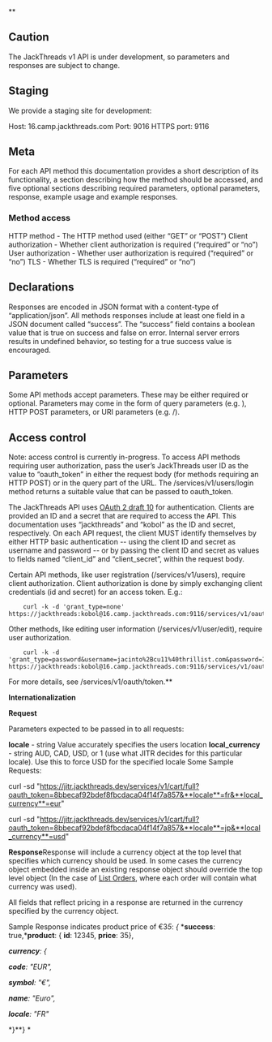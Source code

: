 **

## []()Caution
The JackThreads v1 API is under development, so parameters and responses are subject to change.

## []()Staging
We provide a staging site for development:

Host: 16.camp.jackthreads.com
Port: 9016
HTTPS port: 9116

## []()Meta
For each API method this documentation provides a short description of its functionality, a section describing how the method should be accessed, and five optional sections describing required parameters, optional parameters, response, example usage and example responses.

### []()Method access

HTTP method  - The HTTP method used (either “GET” or “POST”)
Client authorization - Whether client authorization is required (“required” or “no”)
User authorization - Whether user authorization is required (“required” or “no”)
TLS   - Whether TLS is required (“required” or “no”)
## []()Declarations
Responses are encoded in JSON format with a content-type of “application/json”. All methods responses include at least one field in a JSON document called “success”. The “success” field contains a boolean value that is true on success and false on error. Internal server errors results in undefined behavior, so testing for a true success value is encouraged. 
## []()Parameters
Some API methods accept parameters. These may be either required or optional. Parameters may come in the form of query parameters (e.g. ), HTTP POST parameters, or URI parameters (e.g. /).

## []()Access control
Note: access control is currently in-progress. To access API methods requiring user authorization, pass the user’s JackThreads user ID as the value to “oauth_token” in either the request body (for methods requiring an HTTP POST) or in the query part of the URL. The /services/v1/users/login method returns a suitable value that can be passed to oauth_token.

The JackThreads API uses [OAuth 2 draft 10](http://tools.ietf.org/html/draft-ietf-oauth-v2-10) for authentication. Clients are provided an ID and a secret that are required to access the API. This documentation uses “jackthreads” and “kobol” as the ID and secret, respectively. On each API request, the client MUST identify themselves by either HTTP basic authentication -- using the client ID and secret as username and password -- or by passing the client ID and secret as values to fields named “client_id” and “client_secret”, within the request body.

Certain API methods, like user registration (/services/v1/users), require client authorization. Client authorization is done by simply exchanging client credentials (id and secret) for an access token. E.g.:

        curl -k -d 'grant_type=none' https://jackthreads:kobol@16.camp.jackthreads.com:9116/services/v1/oauth/token

Other methods, like editing user information (/services/v1/user/edit), require user authorization. 

        curl -k -d 'grant_type=password&username=jacinto%2Bcu11%40thrillist.com&password=123456' https://jackthreads:kobol@16.camp.jackthreads.com:9116/services/v1/oauth/token

For more details, see /services/v1/oauth/token.**


**Internationalization**

**Request**

Parameters expected to be passed in to all requests:

**locale** - string Value accurately specifies the users location
**local_currency** - string AUD, CAD, USD, or 1 (use what JITR decides for this particular locale).  Use this to force USD for the specified locale
Some Sample Requests:

curl -sd "https://jitr.jackthreads.dev/services/v1/cart/full?oauth_token=8bbecaf92bdef8fbcdaca04f14f7a857&**locale**=fr&**local_currency**=eur"

curl -sd "https://jitr.jackthreads.dev/services/v1/cart/full?oauth_token=8bbecaf92bdef8fbcdaca04f14f7a857&**locale**=jp&**local_currency**=usd"



**Response**Response will include a currency object at the top level that specifies which currency should be used.  In some cases the currency object embedded inside an existing response object should override the top level object (In the case of [List Orders](jackthreads-v1-api-order-methods-list-orders), where each order will contain what currency was used).


All fields that reflect pricing in a response are returned in the currency specified by the currency object.


Sample Response indicates product price of €3*5*:
*{*
***success**: true,***product**: {
**id**: 12345,
**price**: 35},

***currency**: {*

***code**: "EUR",*

***symbol**: "€",*

***name**: "Euro",*

***locale**: "FR"*

*}**}
*